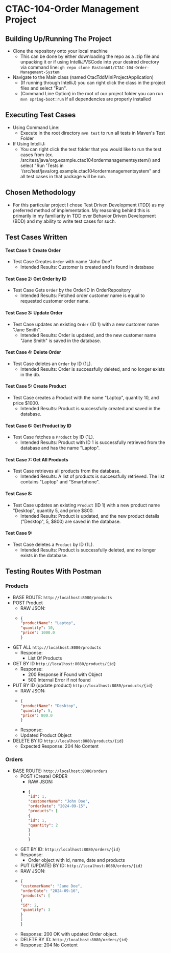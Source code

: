 # CTAC-104-Order Management Project

## Building Up/Running The Project
- Clone the repository onto your local machine
    - This can be done by either downloading the repo as a .zip file and unpacking it or if using IntelliJ/VSCode
      into your desired directory via command line: ```gh repo clone EastonA01/CTAC-104-Order-Management-System```
- Navigate to the Main class (named CtacTddMiniProjectApplication)
    - (If running through IntelliJ) you can right click the class in the project files and select "Run".
    - (Command Line Option) in the root of our project folder you can run ```mvn spring-boot:run``` if all dependencies
      are properly installed

## Executing Test Cases
- Using Command Line:
  - Execute in the root directory ```mvn test``` to run all tests in Maven's Test Folder
- If Using IntelliJ:
  - You can right click the test folder that you would like to run the test cases from (ex. /src/test/java/org.example.ctac104ordermanagementsystem/) and
  select "Run 'Tests in '/src/test/java/org.example.ctac104ordermanagementsystem" and all test cases in that package will be run.

## Chosen Methodology
- For this particular project I chose Test Driven Development (TDD) as
my preferred method of implementation. My reasoning behind this is primarily in my familiarity
in TDD over Behavior Driven Development (BDD) and my ability to write test cases for such.

## Test Cases Written

#### Test Case 1: Create Order
- Test Case Creates `Order` with name "John Doe"
  - Intended Results: Customer is created and is found in database

#### Test Case 2: Get Order by ID
- Test Case Gets `Order` by the OrderID in OrderRepository
    - Intended Results: Fetched order customer name is equal to requested customer order name.

#### Test Case 3: Update Order
- Test Case updates an existing `Order` (ID 1) with a new customer name "Jane Smith".
    - Intended Results: Order is updated, and the new customer name "Jane Smith" is saved in the database.

#### Test Case 4: Delete Order
- Test Case deletes an `Order` by ID (1L).
    - Intended Results: Order is successfully deleted, and no longer exists in the db.

#### Test Case 5: Create Product
- Test Case creates a Product with the name "Laptop", quantity 10, and price $1000.
    - Intended Results: Product is successfully created and saved in the database.

#### Test Case 6: Get Product by ID
- Test Case fetches a `Product` by ID (1L).
    - Intended Results: Product with ID 1 is successfully retrieved from the database and has the name "Laptop".

#### Test Case 7: Get All Products
- Test Case retrieves all products from the database.
    - Intended Results: A list of products is successfully retrieved. The list contains "Laptop" and "Smartphone".

#### Test Case 8:
- Test Case updates an existing `Product` (ID 1) with a new product name "Desktop", quantity 5, and price $800.
    - Intended Results: Product is updated, and the new product details ("Desktop", 5, $800) are saved in the database.

#### Test Case 9:
- Test Case deletes a `Product` by ID (1L).
    - Intended Results: Product is successfully deleted, and no longer exists in the database.


## Testing Routes With Postman

### Products

- BASE ROUTE: `http://localhost:8080/products`
- POST Product
  - RAW JSON:
  - ```json
    {
    "productName": "Laptop",
    "quantity": 10,
    "price": 1000.0
    }
    ```
- GET ALL `http://localhost:8080/products`
  - Response:
    - List Of Products
- GET BY ID `http://localhost:8080/products/{id}`
  - Response:
    - 200 Response if Found with Object
    - 500 Internal Error if not found
- PUT BY ID (update product) `http://localhost:8080/products/{id}`
  - RAW JSON:
  - ```json
    {
    "productName": "Desktop",
    "quantity": 5,
    "price": 800.0
    }
    ```
  - Response:
  - Updated Product Object
- DELETE BY ID `http://localhost:8080/products/{id}`
  - Expected Response: 204 No Content

### Orders

- BASE ROUTE: `http://localhost:8080/orders`
  - POST (Create) ORDER
    - RAW JSON:
    - ```json
      {
      "id": 1,
      "customerName": "John Doe",
      "orderDate": "2024-09-15",
      "products": [
      {
      "id": 1,
      "quantity": 2
      }
      ]
      }
      ```
  - GET BY ID: `http://localhost:8080/orders/{id}`
  - Response:
    - Order object with id, name, date and products
  - PUT (UPDATE) BY ID: `http://localhost:8080/orders/{id}`
  - RAW JSON:
  - ```json
    {
    "customerName": "Jane Doe",
    "orderDate": "2024-09-16",
    "products": [
    {
    "id": 2,
    "quantity": 3
    }
    ]
    }
    ```
  - Response: 200 OK with updated Order object.
  - DELETE BY ID: `http://localhost:8080/orders/{id}`
  - Response: 204 No Content